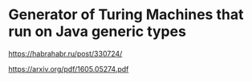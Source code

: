 # Generator of Turing Machines that run on Java generic types
https://habrahabr.ru/post/330724/

https://arxiv.org/pdf/1605.05274.pdf